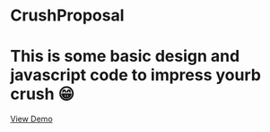 # CrushProposal

# This is some basic design and javascript code to impress yourb crush 😁

[View Demo](https://kunjanthakor.github.io/CrushProposal/)
